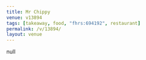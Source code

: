 ```yaml
---
title: Mr Chippy
venue: v13894
tags: [takeaway, food, "fhrs:694192", restaurant]
permalink: /v/13894/
layout: venue
---
```

null